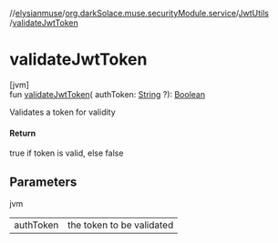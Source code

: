//[elysianmuse](../../../index.md)/[org.darkSolace.muse.securityModule.service](../index.md)/[JwtUtils](index.md)
/[validateJwtToken](validate-jwt-token.md)

# validateJwtToken

[jvm]\
fun [validateJwtToken](validate-jwt-token.md)(
authToken: [String](https://kotlinlang.org/api/latest/jvm/stdlib/kotlin/-string/index.html)
?): [Boolean](https://kotlinlang.org/api/latest/jvm/stdlib/kotlin/-boolean/index.html)

Validates a token for validity

#### Return

true if token is valid, else false

## Parameters

jvm

| | |
|---|---|
| authToken | the token to be validated |
